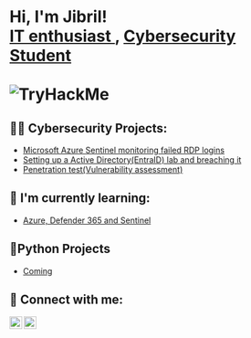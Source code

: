 <h1>Hi, I'm Jibril! <br/> <a href="https://github.com/zyberzo">IT enthusiast </a>, <a href="https://www.linkedin.com/in/jibril-sowe-ab505b207/">Cybersecurity Student</a><br><br><img src="https://tryhackme-badges.s3.amazonaws.com/js001.png" alt="TryHackMe"></h1>


<h2>👨‍💻 Cybersecurity Projects:</h2>

  - [Microsoft Azure Sentinel monitoring failed RDP logins](https://github.com/ZyberZo/azurerdpsentinel)
  - [Setting up a Active Directory(EntraID) lab and breaching it](https://github.com/ZyberZo/adbreach)
  - [Penetration test(Vulnerability assessment)](https://github.com/ZyberZo/vuln-assess)
  
 

<h2>🌱 I'm currently learning:</h2>
 
  - [Azure, Defender 365 and Sentinel](https://github.com/ZyberZo/zyberzo)

<h2>📃Python Projects</h2>

  - [Coming](https://github.com/ZyberZo/zyberzo)


 


<h2> 🤳 Connect with me:</h2>

[<img align="left" alt="JoshMadakor | Twitter" width="22px" src="https://cdn.jsdelivr.net/npm/simple-icons@v3/icons/twitter.svg" />][twitter]
[<img align="left" alt="JoshMadakor | LinkedIn" width="22px" src="https://cdn.jsdelivr.net/npm/simple-icons@v3/icons/linkedin.svg" />][linkedin]


[twitter]: https://twitter.com/jibrilsowe
[linkedin]: https://linkedin.com/in/jibrilsowe

<!--
**joshmadakor1/joshmadakor1** is a ✨ _special_ ✨ repository because its `README.md` (this file) appears on your GitHub profile.

Here are some ideas to get you started:
[youtube]: https://www.youtube.com/c/joshmadakor
[<img align="left" alt="JoshMadakor | Instagram" width="22px" src="https://cdn.jsdelivr.net/npm/simple-icons@v3/icons/instagram.svg" />][instagram]
[<img align="left" alt="JoshMadakor | YouTube" width="22px" src="https://cdn.jsdelivr.net/npm/simple-icons@v3/icons/youtube.svg" />][youtube]
- 🔭 I’m currently working on ...
- 🌱 I’m currently learning ...
- 👯 I’m looking to collaborate on ...
- 🤔 I’m looking for help with ...
- 💬 Ask me about ...
- 📫 How to reach me: ...
- 😄 Pronouns: ...
- ⚡ Fun fact: ...
-->
